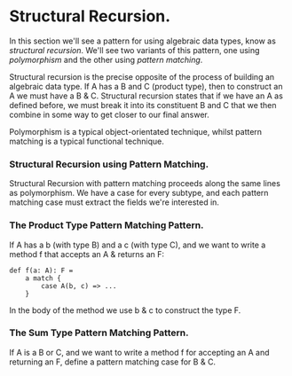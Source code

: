 # Structural Recursion.

In this section we'll see a pattern for using algebraic data types, know as *structural recursion*. We'll see two variants of this pattern, one using *polymorphism* and the other using *pattern matching*.

Structural recursion is the precise opposite of the process of building an algebraic data type. If A has a B and C (product type), then to construct an A we must have a B & C. Structural recursion states that if we have an A as defined before, we must break it into its constituent B and C that we then combine in some way to get closer to our final answer.

Polymorphism is a typical object-orientated technique, whilst pattern matching is a typical functional technique.

### Structural Recursion using Pattern Matching.

Structural Recursion with pattern matching proceeds along the same lines as polymorphism. We have a case for every subtype, and each pattern matching case must extract the fields we're interested in.

### The Product Type Pattern Matching Pattern.

If A has a b (with type B) and a c (with type C), and we want to write a method f that accepts an A & returns an F:
```
def f(a: A): F =
    a match {
        case A(b, c) => ...
    }
```
In the body of the method we use b & c to construct the type F.

### The Sum Type Pattern Matching Pattern.

If A is a B or C, and we want to write a method f for accepting an A and returning an F, define a pattern matching case for B & C.
